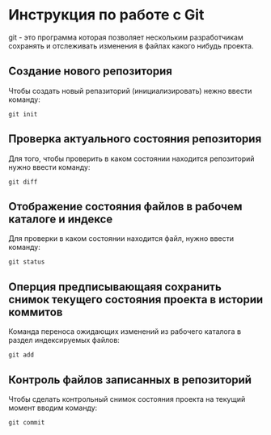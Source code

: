 # Инструкция по работе с Git

git - это программа которая позволяет нескольким разработчикам сохранять и отслеживать изменения в файлах какого нибудь проекта.

## Создание нового репозитория

Чтобы создать новый репазиторий (инициализировать) нежно ввести команду:

    git init

 ## Проверка актуального состояния репозитория

 Для того, чтобы проверить в каком состоянии находится репозиторий нужно ввести команду:

    git diff

## Отображение состояния файлов в рабочем каталоге и индексе

Для проверки в каком состоянии находится файл, нужно ввести команду:

    git status

## Оперция предписывающаяя сохранить снимок текущего состояния проекта в истории коммитов

Команда переноса ожидающих изменений из рабочего каталога в раздел индексируемых файлов:

    git add

## Контроль файлов записанных в репозиторий

Чтобы сделать контрольный снимок состояния проекта на текущий момент вводим команду:

    git commit
    
